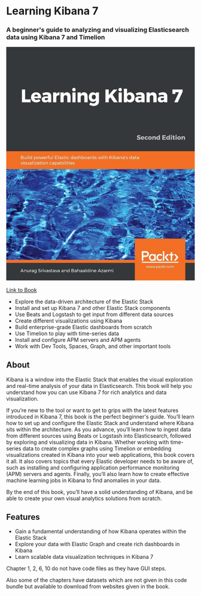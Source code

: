 # Learning Kibana 7

### A beginner's guide to analyzing and visualizing Elasticsearch data using Kibana 7 and Timelion

![Cover](/Images/cover.jpg)

[Link to Book](https://www.packtpub.com/data/learning-kibana-7-second-edition)

- Explore the data-driven architecture of the Elastic Stack
- Install and set up Kibana 7 and other Elastic Stack components
- Use Beats and Logstash to get input from different data sources
- Create different visualizations using Kibana
- Build enterprise-grade Elastic dashboards from scratch
- Use Timelion to play with time-series data
- Install and configure APM servers and APM agents
- Work with Dev Tools, Spaces, Graph, and other important tools

## About

Kibana is a window into the Elastic Stack that enables the visual exploration and real-time analysis of your data in Elasticsearch. This book will help you understand how you can use Kibana 7 for rich analytics and data visualization.

If you’re new to the tool or want to get to grips with the latest features introduced in Kibana 7, this book is the perfect beginner's guide. You’ll learn how to set up and configure the Elastic Stack and understand where Kibana sits within the architecture. As you advance, you’ll learn how to ingest data from different sources using Beats or Logstash into Elasticsearch, followed by exploring and visualizing data in Kibana. Whether working with time-series data to create complex graphs using Timelion or embedding visualizations created in Kibana into your web applications, this book covers it all. It also covers topics that every Elastic developer needs to be aware of, such as installing and configuring application performance monitoring (APM) servers and agents. Finally, you’ll also learn how to create effective machine learning jobs in Kibana to find anomalies in your data.

By the end of this book, you’ll have a solid understanding of Kibana, and be able to create your own visual analytics solutions from scratch.

## Features

- Gain a fundamental understanding of how Kibana operates within the Elastic Stack
- Explore your data with Elastic Graph and create rich dashboards in Kibana
- Learn scalable data visualization techniques in Kibana 7

Chapter 1, 2, 6, 10 do not have code files as they have GUI steps.

Also some of the chapters have datasets which are not given in this code bundle but available to download from websites given in the book.
